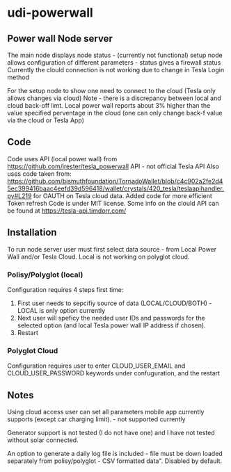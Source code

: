 # udi-powerwall
## Power wall Node server
The main node displays node status - (currently not functional) setup node allows configuration of different parameters - status gives a firewall status 
Currently the clould connection is not working due to change in Tesla Login method

For the setup node to show one need to connect to the cloud (Tesla only allows changes via cloud)
Note - there is a discrepancy between local and cloud back-off limt.  Local power wall reports about 3% higher than the value specified perventage in the cloud (one can only change back-f value via the cloud or Tesla App)

## Code
Code uses API (local power wall) from https://github.com/jrester/tesla_powerwall API - not official Tesla API 
Also uses code taken from: https://github.com/bismuthfoundation/TornadoWallet/blob/c4c902a2fe2d45ec399416baac4eefd39d596418/wallet/crystals/420_tesla/teslaapihandler.py#L219 for OAUTH on Tesla cloud data.  Added code for more efficient Token refresh
Code is under MIT license.
Some info on the clould API can be found at https://tesla-api.timdorr.com/

## Installation
To run node server user must first select data source - from Local Power Wall and/or Tesla Cloud.   Local is not working on polyglot cloud.  
### Polisy/Polyglot (local) 
Configuration requires 4 steps first time:
1) First user needs to sepcifiy source of data (LOCAL/CLOUD/BOTH) - LOCAL is only option currently
2) Next user will speficy the needed user IDs and passwords for the selected option  (and local Tesla power wall IP address if chosen).  
3) Restart

### Polyglot Cloud
Configuration requires user to enter CLOUD_USER_EMAIL and CLOUD_USER_PASSWORD keywords under confuguration, and the restart 

## Notes 
Using cloud access user can set all parameters mobile app currently supports (except car charging limit). - not supported currently

Generator support is not tested (I do not have one) and I have not tested without solar connected.

An option to generate a daily log file is included - file must be down loaded separately from polisy/polyglot - CSV formatted data".  Disabled by default.